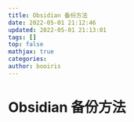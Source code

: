```yaml
---
title: Obsidian 备份方法
date: 2022-05-01 21:12:46
updated: 2022-05-01 21:13:01
tags: []
top: false
mathjax: true
categories:
author: booiris
---
```


# Obsidian 备份方法
